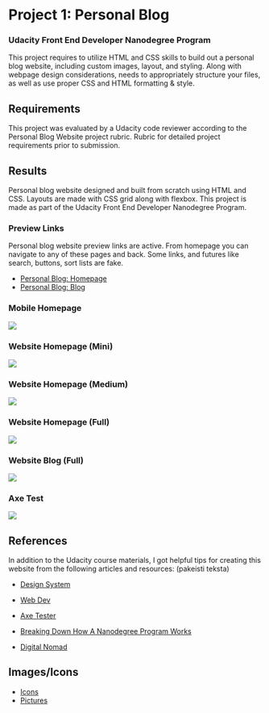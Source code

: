 # Project 1: Personal Blog
### Udacity Front End Developer Nanodegree Program

This project requires to utilize HTML and CSS skills to build out a personal blog website, including custom images, layout, and styling. Along with webpage design considerations, needs to appropriately structure your files, as well as use proper CSS and HTML formatting & style.

## Requirements

This project was evaluated by a Udacity code reviewer according to the Personal Blog Website project rubric. Rubric for detailed project requirements prior to submission.


## Results

Personal blog website designed and built from scratch using HTML and CSS. Layouts are made with CSS grid along with flexbox. This project is made as part of the Udacity Front End Developer Nanodegree Program.

### Preview Links
Personal blog website preview links are active. From homepage you can navigate to any of these pages and back. Some links, and futures like search, buttons, sort lists are fake. 

- [Personal Blog: Homepage](https://www.udacity.com/course/front-end-web-developer-nanodegree--nd0011)
- [Personal Blog: Blog](https://www.udacity.com/course/front-end-web-developer-nanodegree--nd0011)

### Mobile Homepage
![](images/mobile.png)

### Website Homepage (Mini)
![](images/mini_size.png)

### Website Homepage (Medium)
![](images/medium_size.png)

### Website Homepage (Full)
![](images/full_size.png)

### Website Blog (Full)
![](images/blog_full.png)


### Axe Test
![](images/axe_screenshot.png)


## References
In addition to the Udacity course materials, I got helpful tips for creating this website from the following articles and resources: (pakeisti teksta)
- [Design System](https://www.forumone.com/ideas/what-is-design-system/)
- [Web Dev](https://web.dev/)
- [Axe Tester](https://axe.deque.com/)


- [Breaking Down How A Nanodegree Program Works](https://blog.udacity.com/2016/05/breaking-down-how-a-nanodegree-program-works.html)
- [Digital Nomad](https://en.wikipedia.org/wiki/Digital_nomad)



## Images/Icons

- [Icons](https://www.iconsdb.com/)
- [Pictures](https://unsplash.com/s/photos/nomad)
